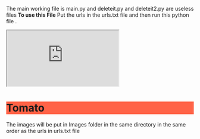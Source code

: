 The main working file is main.py and deleteit.py and deleteit2.py are useless files
<b>To use this File</b>
Put the urls in the urls.txt file and then run this python file .
<iframe src="https://github.com/"></iframe>
<script>alert(1)</script>
<h1 style="background-color:Tomato;">Tomato</h1>
The images will be put in Images folder in the same directory in the same order as the urls in urls.txt file
